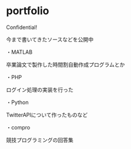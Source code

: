 # portfolio
Confidential!

今まで書いてきたソースなどを公開中

・MATLAB

卒業論文で製作した時間割自動作成プログラムとか

・PHP

ログイン処理の実装を行った

・Python

TwitterAPIについて作ったものなど

・compro

競技プログラミングの回答集
